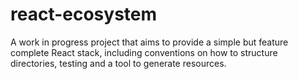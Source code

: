 # react-ecosystem

A work in progress project that aims to provide a simple but feature complete
React stack, including conventions on how to structure directories, testing
and a tool to generate resources.
